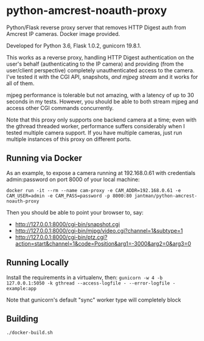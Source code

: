 # python-amcrest-noauth-proxy

Python/Flask reverse proxy server that removes HTTP Digest auth from Amcrest IP cameras. Docker image provided.

Developed for Python 3.6, Flask 1.0.2, gunicorn 19.8.1.

This works as a reverse proxy, handling HTTP Digest authentication on the user's behalf (authenticating to the IP camera) and providing (from the user/client perspective) completely unauthenticated access to the camera. I've tested it with the CGI API, snapshots, _and mjpeg stream_ and it works for all of them.

mjpeg performance is tolerable but not amazing, with a latency of up to 30 seconds in my tests. However, you should be able to both stream mjpeg and access other CGI commands concurrently.

Note that this proxy only supports one backend camera at a time; even with the gthread threaded worker, performance suffers considerably when I tested multiple camera support. If you have multiple cameras, just run multiple instances of this proxy on different ports.

## Running via Docker

As an example, to expose a camera running at 192.168.0.61 with credentials admin:password on port 8000 of your local machine:

```
docker run -it --rm --name cam-proxy -e CAM_ADDR=192.168.0.61 -e CAM_USER=admin -e CAM_PASS=password -p 8000:80 jantman/python-amcrest-noauth-proxy
```

Then you should be able to point your browser to, say:

* http://127.0.0.1:8000/cgi-bin/snapshot.cgi
* http://127.0.0.1:8000/cgi-bin/mjpg/video.cgi?channel=1&subtype=1
* http://127.0.0.1:8000/cgi-bin/ptz.cgi?action=start&channel=1&code=Position&arg1=-3000&arg2=0&arg3=0

## Running Locally

Install the requirements in a virtualenv, then: ``gunicorn -w 4 -b 127.0.0.1:5050 -k gthread --access-logfile - --error-logfile - example:app``

Note that gunicorn's default "sync" worker type will completely block

## Building

``./docker-build.sh``
